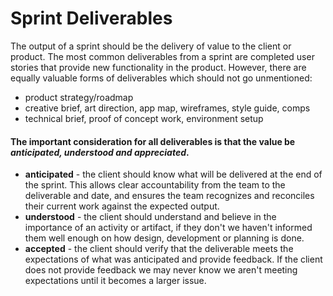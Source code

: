 Sprint Deliverables
=

The output of a sprint should be the delivery of value to the client or product. The most common deliverables from a sprint are completed user stories that provide new functionality in the product. However, there are equally valuable forms of deliverables which should not go unmentioned:  
- product strategy/roadmap
- creative brief, art direction, app map, wireframes, style guide, comps
- technical brief, proof of concept work, environment setup

#### The important consideration for all deliverables is that the value be _anticipated, understood and appreciated_. 

- **anticipated** - the client should know what will be delivered at the end of the sprint. This allows clear accountability from the team to the deliverable and date, and ensures the team recognizes and reconciles their current work against the expected output.
- **understood** - the client should understand and believe in the importance of an activity or artifact, if they don't we haven't informed them well enough on how design, development or planning is done.
- **accepted** - the client should verify that the deliverable meets the expectations of what was anticipated and provide feedback. If the client does not provide feedback we may never know we aren't meeting expectations until it becomes a larger issue. 
